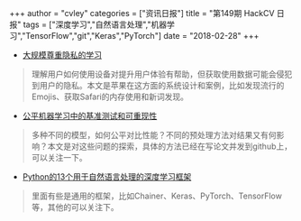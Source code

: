 +++
author = "cvley"
categories = ["资讯日报"]
title = "第149期 HackCV 日报"
tags = ["深度学习","自然语言处理","机器学习","TensorFlow","git","Keras","PyTorch"]
date = "2018-02-28"
+++

- [大规模尊重隐私的学习](https://machinelearning.apple.com/2017/12/06/learning-with-privacy-at-scale.html?from=hackcv&hmsr=hackcv.com&utm_medium=hackcv.com&utm_source=hackcv.com)

> 理解用户如何使用设备对提升用户体验有帮助，但获取使用数据可能会侵犯到用户的隐私。本文是苹果在这方面的系统设计和案例，比如发现流行的Emojis、获取Safari的内存使用和新词发现。

- [公平机器学习中的基准测试和可重现性](https://algorithmicfairness.wordpress.com/2018/02/19/benchmarks-and-reproducibility-in-fair-ml/?from=hackcv&hmsr=hackcv.com&utm_medium=hackcv.com&utm_source=hackcv.com)

> 多种不同的模型，如何公平对比性能？不同的预处理方法对结果又有何影响？本文是对这些问题的探索，具体的方法已经在写论文并发到github上，可以关注一下。

- [Python的13个用于自然语言处理的深度学习框架](https://medium.com/@datamonsters/13-deep-learning-frameworks-for-natural-language-processing-in-python-2b84a6b6cd98?from=hackcv&hmsr=hackcv.com&utm_medium=hackcv.com&utm_source=hackcv.com)

> 里面有些是通用的框架，比如Chainer、Keras、PyTorch、TensorFlow等，其他的可以关注下。

